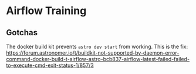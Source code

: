 # Airflow Training

## Gotchas

The docker build kit prevents `astro dev start` from working. This is the fix: https://forum.astronomer.io/t/buildkit-not-supported-by-daemon-error-command-docker-build-t-airflow-astro-bcb837-airflow-latest-failed-failed-to-execute-cmd-exit-status-1/857/3
